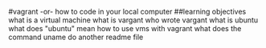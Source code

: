 #vagrant -or- how to code in your local computer 
##learning objectives 
what is a virtual machine
what is vargant 
who wrote vargant 
what is ubuntu 
what does "ubuntu" mean 
how to use vms with vagrant 
what does the command uname do 
another readme file
